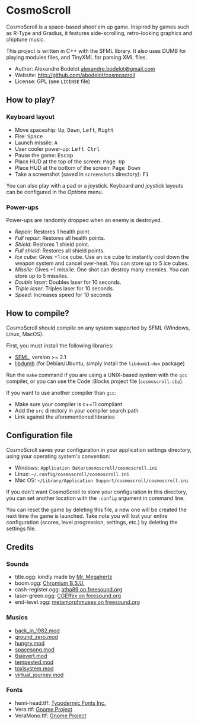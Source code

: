 # CosmoScroll

CosmoScroll is a space-based shoot'em up game. Inspired by games such as R-Type and Gradius, it features side-scrolling, retro-looking graphics and chiptune music.

This project is written in C++ with the SFML library. It also uses DUMB for playing modules files, and TinyXML for parsing XML files.

- Author: Alexandre Bodelot <alexandre.bodelot@gmail.com>
- Website: http://github.com/abodelot/cosmoscroll
- License: GPL (see `LICENSE` file)


## How to play?

### Keyboard layout

- Move spaceship: <kbd>Up</kbd>, <kbd>Down</kbd>, <kbd>Left</kbd>, <kbd>Right</kbd>
- Fire: <kbd>Space</kbd>
- Launch missile: <kbd>A</kbd>
- User cooler power-up: <kbd>Left Ctrl</kbd>
- Pause the game: <kbd>Escap</kbd>
- Place HUD at the top of the screen: <kbd>Page Up</kbd>
- Place HUD at the bottom of the screen: <kbd>Page Down</kbd>
- Take a screenshot (saved in `screenshots` directory): <kbd>F1</kbd>

You can also play with a pad or a joystick. Keyboard and joystick layouts can be configured in the *Options* menu.

### Power-ups

Power-ups are randomly dropped when an enemy is destroyed.

- *Repair*: Restores 1 health point.
- *Full repair*: Restores all health points.
- *Shield*: Restores 1 shield point.
- *Full shield*: Restores all shield points.
- *Ice cube*: Gives +1 ice cube. Use an ice cube to instantly cool down the weapon system and cancel over-heat. You can store up to 5 ice cubes.
- *Missile*: Gives +1 missile. One shot can destroy many enemies. You can store up to 5 missiles.
- *Double laser*: Doubles laser for 10 seconds.
- *Triple laser*: Triples laser for 10 seconds.
- *Speed*: Increases speed for 10 seconds


## How to compile?

CosmoScroll should compile on any system supported by SFML (Windows, Linux, MacOS).

First, you must install the following libraries:

- [SFML](http://www.sfml-dev.org/), version >= 2.1
- [libdumb](http://dumb.sourceforge.net/) (for Debian/Ubuntu, simply install the `libdumb1-dev` package)

Run the `make` command if you are using a UNIX-based system with the `gcc` compiler, or you can use the Code::Blocks project file (`cosmoscroll.cbp`).

If you want to use another compiler than `gcc`:
- Make sure your compiler is c++11 compliant
- Add the `src` directory in your compiler search path
- Link against the aforementioned libraries


## Configuration file

CosmoScroll saves your configuration in your application settings directory, using your operating system's convention:

- Windows: `Application Data/cosmoscroll/cosmoscroll.ini`
- Linux:   `~/.config/cosmoscroll/cosmoscroll.ini`
- Mac OS:  `~/Library/Application Support/cosmoscroll/cosmoscroll.ini`

If you don't want CosmoScroll to store your configuration in this directory, you can set another location with the `-config` argument in command line.

You can reset the game by deleting this file, a new one will be created the next time the game is launched. Take note you will lost your entire configuration (scores, level  progression, settings, etc.) by deleting the settings file.


## Credits

### Sounds

- title.ogg: kindly made by [Mr. Megahertz](https://soundcloud.com/mrmegahertz)
- boom.ogg: [Chromium B.S.U.](http://www.reptilelabour.com/software/chromium/)
- cash-register.ogg: [atha89 on freesound.org](http://www.freesound.org/people/atha89/sounds/79063/)
- laser-green.ogg: [CGEffex on freesound.org](http://www.freesound.org/people/CGEffex/sounds/96692/)
- end-level.ogg: [metamorphmuses on freesound.org](http://www.freesound.org/people/metamorphmuses/sounds/38728/)

### Musics

- [back_in_1982.mod](http://modarchive.org/index.php?request=view_by_moduleid&query=66188)
- [ground_zero.mod](http://modarchive.org/index.php?request=view_by_moduleid&query=65883)
- [hungry.mod](http://modarchive.org/index.php?request=view_by_moduleid&query=159539)
- [spacesong.mod](http://modarchive.org/index.php?request=view_by_moduleid&query=65925)
- [6sievert.mod](http://modarchive.org/index.php?request=view_by_moduleid&query=162477)
- [tempested.mod](http://modarchive.org/index.php?request=view_by_moduleid&query=173057)
- [toxisystem.mod](http://modarchive.org/index.php?request=view_by_moduleid&query=172373)
- [virtual_journey.mod](http://modarchive.org/index.php?request=view_by_moduleid&query=132838)

### Fonts

- hemi-head.tff: [Typodermic Fonts Inc.](http://www.dafont.com/hemi-head.font)
- Vera.ttf: [Gnome Project](http://www.dafont.com/bitstream-vera-sans.font)
- VeraMono.ttf: [Gnome Project](http://www.dafont.com/bitstream-vera-mono.font)
